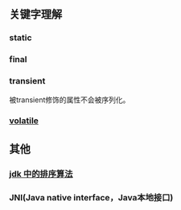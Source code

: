## 关键字理解

### static

### final

### transient

被transient修饰的属性不会被序列化。

### [volatile](./volatile.md)

## 其他

### [jdk 中的排序算法](./jdk-sort.md)

### JNI(Java native interface，Java本地接口)

